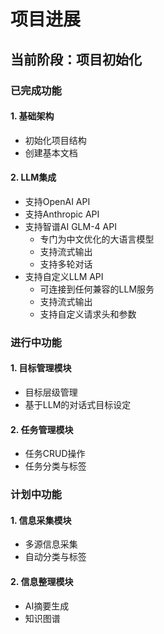 # 项目进展

## 当前阶段：项目初始化

### 已完成功能

#### 1. 基础架构
- 初始化项目结构
- 创建基本文档

#### 2. LLM集成
- 支持OpenAI API
- 支持Anthropic API
- 支持智谱AI GLM-4 API
  - 专门为中文优化的大语言模型
  - 支持流式输出
  - 支持多轮对话
- 支持自定义LLM API
  - 可连接到任何兼容的LLM服务
  - 支持流式输出
  - 支持自定义请求头和参数

### 进行中功能

#### 1. 目标管理模块
- 目标层级管理
- 基于LLM的对话式目标设定

#### 2. 任务管理模块
- 任务CRUD操作
- 任务分类与标签

### 计划中功能

#### 1. 信息采集模块
- 多源信息采集
- 自动分类与标签

#### 2. 信息整理模块
- AI摘要生成
- 知识图谱
